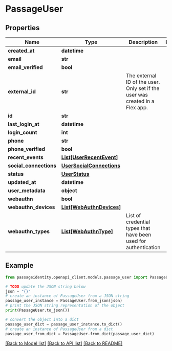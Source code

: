 # PassageUser


## Properties

Name | Type | Description | Notes
------------ | ------------- | ------------- | -------------
**created_at** | **datetime** |  | 
**email** | **str** |  | 
**email_verified** | **bool** |  | 
**external_id** | **str** | The external ID of the user. Only set if the user was created in a Flex app. | 
**id** | **str** |  | 
**last_login_at** | **datetime** |  | 
**login_count** | **int** |  | 
**phone** | **str** |  | 
**phone_verified** | **bool** |  | 
**recent_events** | [**List[UserRecentEvent]**](UserRecentEvent.md) |  | 
**social_connections** | [**UserSocialConnections**](UserSocialConnections.md) |  | 
**status** | [**UserStatus**](UserStatus.md) |  | 
**updated_at** | **datetime** |  | 
**user_metadata** | **object** |  | 
**webauthn** | **bool** |  | 
**webauthn_devices** | [**List[WebAuthnDevices]**](WebAuthnDevices.md) |  | 
**webauthn_types** | [**List[WebAuthnType]**](WebAuthnType.md) | List of credential types that have been used for authentication | 

## Example

```python
from passageidentity.openapi_client.models.passage_user import PassageUser

# TODO update the JSON string below
json = "{}"
# create an instance of PassageUser from a JSON string
passage_user_instance = PassageUser.from_json(json)
# print the JSON string representation of the object
print(PassageUser.to_json())

# convert the object into a dict
passage_user_dict = passage_user_instance.to_dict()
# create an instance of PassageUser from a dict
passage_user_from_dict = PassageUser.from_dict(passage_user_dict)
```
[[Back to Model list]](../README.md#documentation-for-models) [[Back to API list]](../README.md#documentation-for-api-endpoints) [[Back to README]](../README.md)


